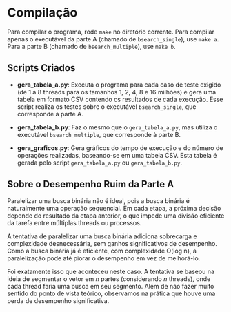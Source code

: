 # Compilação

Para compilar o programa, rode `make` no diretório corrente. Para compilar apenas o executável da parte A (chamado de `bsearch_single`), use `make a`. Para a parte B (chamado de `bsearch_multiple`), use `make b`.

## Scripts Criados

- **gera_tabela_a.py**: Executa o programa para cada caso de teste exigido (de 1 a 8 threads para os tamanhos 1, 2, 4, 8 e 16 milhões) e gera uma tabela em formato CSV contendo os resultados de cada execução. Esse script realiza os testes sobre o executável `bsearch_single`, que corresponde à parte A.

- **gera_tabela_b.py**: Faz o mesmo que o `gera_tabela_a.py`, mas utiliza o executável `bsearch_multiple`, que corresponde à parte B.

- **gera_graficos.py**: Gera gráficos do tempo de execução e do número de operações realizadas, baseando-se em uma tabela CSV. Esta tabela é gerada pelo script `gera_tabela_a.py` ou `gera_tabela_b.py`.

## Sobre o Desempenho Ruim da Parte A

Paralelizar uma busca binária não é ideal, pois a busca binária é naturalmente uma operação sequencial. Em cada etapa, a próxima decisão depende do resultado da etapa anterior, o que impede uma divisão eficiente da tarefa entre múltiplas threads ou processos.

A tentativa de paralelizar uma busca binária adiciona sobrecarga e complexidade desnecessária, sem ganhos significativos de desempenho. Como a busca binária já é eficiente, com complexidade O(log n), a paralelização pode até piorar o desempenho em vez de melhorá-lo.

Foi exatamente isso que aconteceu neste caso. A tentativa se baseou na ideia de segmentar o vetor em *n* partes (considerando *n* threads), onde cada thread faria uma busca em seu segmento. Além de não fazer muito sentido do ponto de vista teórico, observamos na prática que houve uma perda de desempenho significativa.

